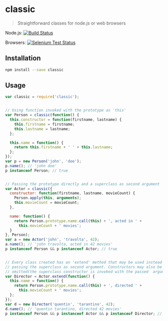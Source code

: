 # classic

> Straightforward classes for node.js or web browsers

Node.js:
[![Build Status](https://travis-ci.org/tarruda/classic.png)](https://travis-ci.org/tarruda/classic)

Browsers:
[![Selenium Test Status](https://saucelabs.com/browser-matrix/tarruda_classic.svg)](https://saucelabs.com/u/tarruda_classic)

## Installation

```sh
npm install --save classic
```

## Usage

```js
var classic = require('classic');


// Using function invoked with the prototype as 'this'
var Person = classic(function() {
  this.constructor = function(firstname, lastname) {
    this.firstname = firstname;
    this.lastname = lastname;
  };

  this.name = function() {
    return this.firstname + ' ' + this.lastname;
  };
});
var p = new Person('john', 'doe');
p.name(); // 'john doe'
p instanceof Person; // true


// Passing the prototype directly and a superclass as second argument
var Actor = classic({
  constructor: function(firstname, lastname, movieCount) {
    Person.apply(this, arguments);
    this.movieCount = movieCount;
  },

  name: function() {
    return Person.prototype.name.call(this) + ', acted in ' +
      this.movieCount + ' movies';
  }
}, Person);
var a = new Actor('john', 'travolta', 42);
a.name(); // 'john travolta, acted in 42 movies'
p instanceof Person && p instanceof Actor; // true


// Every class created has an 'extend' method that may be used instead of
// passing the superclass as second argument. Constructors may also be
// omitted(the superclass constructor is invoked with the passed  arguments)
var Director = Actor.extend(function() {
  this.name = function() {
    return Person.prototype.name.call(this) + ', directed ' +
      this.movieCount + ' movies';
  };
});
var d = new Director('quentin', 'tarantino', 42);
d.name(); // 'quentin tarantino, directed 42 movies'
p instanceof Person && p instanceof Actor && p instanceof Director; // true
```
